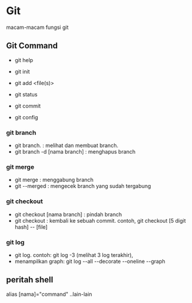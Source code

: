 # Git
macam-macam fungsi git

## Git Command
* git help

* git init

* git add <file(s)>

* git status

* git commit

* git config

### git branch
* git branch. : melihat dan membuat branch.
* git branch -d [nama branch] : menghapus branch

### git merge
* git merge : menggabung branch
* git --merged : mengecek branch yang sudah tergabung

### git checkout
* git checkout [nama branch] : pindah branch
* git checkout : kembali ke sebuah commit. contoh, git checkout [5 digit hash] -- [file]

### git log
* git log. contoh: git log -3 (melihat 3 log terakhir), 
* menampilkan graph: git log --all --decorate --oneline --graph


## peritah shell
alias [nama]="command"
..lain-lain
